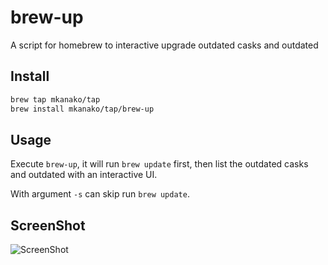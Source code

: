# brew-up

A script for homebrew to interactive upgrade outdated casks and outdated

## Install
```sh
brew tap mkanako/tap
brew install mkanako/tap/brew-up
```

## Usage
Execute `brew-up`, it will run `brew update` first, then list the outdated casks and outdated with an interactive UI.

With argument `-s` can skip run `brew update`.

## ScreenShot
![ScreenShot](https://user-images.githubusercontent.com/4190346/101786544-0354dd00-3b39-11eb-934e-3e96804ef8d0.png)